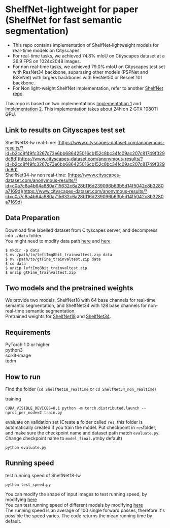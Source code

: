 # ShelfNet-lightweight for paper (ShelfNet for fast semantic segmentation)
* This repo contains implementation of ShelfNet-lightweight models for real-time models on Cityscapes. <br/>
* For real-time tasks, we achieved 74.8% mIoU on Ctiyscapes dataset at a 36.9 FPS on 1024x2048 images. <br/>
* For non real-time tasks, we achieved 79.0% mIoU on Cityscapes test set with ResNet34 backbone, suparssing other models (PSPNet and BiSeNet) with largers backbones with ResNet50 or Resnet 101 backbone. <br/>
* For Non light-weight ShelfNet implementation, refer to another [ShelfNet repo](https://github.com/juntang-zhuang/ShelfNet). <br/>

This repo is based on two implementations [Implementation 1](https://github.com/ycszen/TorchSeg) and [Implementation 2](https://github.com/CoinCheung/BiSeNet). This implementation takes about 24h on 2 GTX 1080Ti GPU. <br/>

## Link to results on Cityscapes test set
ShelfNet18-lw real-time: [https://www.cityscapes-dataset.com/anonymous-results/?id=b2cc8f49fc3267c73e6bb686425016cb152c8bc34fc09ac207c81749f329dc8d](https://www.cityscapes-dataset.com/anonymous-results/?id=b2cc8f49fc3267c73e6bb686425016cb152c8bc34fc09ac207c81749f329dc8d) <br/>
ShelfNet34-lw non real-time: [https://www.cityscapes-dataset.com/anonymous-results/?id=c0a7c8a4b64a880a715632c6a28b116d239096b63b5d14f5042c8b3280a7169d](https://www.cityscapes-dataset.com/anonymous-results/?id=c0a7c8a4b64a880a715632c6a28b116d239096b63b5d14f5042c8b3280a7169d)

## Data Preparation
Download fine labelled dataset from Cityscapes server, and decompress into ```./data``` folder. <br />
You might need to modify data path [here](https://github.com/NoName-sketch/anonymous/blob/master/ShelfNet18_realtime/train.py/#L58) and [here](https://github.com/NoName-sketch/anonymous/blob/master/ShelfNet18_realtime/evaluate.py/#L143)<br/>
```
$ mkdir -p data
$ mv /path/to/leftImg8bit_trainvaltest.zip data
$ mv /path/to/gtFine_trainvaltest.zip data
$ cd data
$ unzip leftImg8bit_trainvaltest.zip
$ unzip gtFine_trainvaltest.zip
```

## Two models and the pretrained weights
We provide two models, ShelfNet18 with 64 base channels for real-time semantic segmentation, and ShelfNet34 with 128 base channels for non-real-time semantic segmentation. <br/>Pretrained weights for [ShelfNet18](https://www.dropbox.com/s/84ol8lk99qcis9p/ShelfNet18_realtime.pth?dl=0) and [ShelfNet34](https://www.dropbox.com/s/q9jae02qe27wwa3/ShelfNet34_non_realtime.pth?dl=0).

## Requirements
PyTorch 1.0 or higher <br/>
python3 <br/>
scikit-image <br/>
tqdm<br/>

## How to run
Find the folder (```cd ShelfNet18_realtime``` or ```cd ShelfNet34_non_realtime```)

training
```
CUDA_VISIBLE_DEVICES=0,1 python -m torch.distributed.launch --nproc_per_node=2 train.py
```

evaluate on validation set (Create a folder called ```res```, this folder is automatically created if you train the model. Put checkpoint in ```res```folder, and make sure the checkpoint name and dataset path match ```evaluate.py```. Change checkpoint name to ```model_final.pth```by default)
```
python evaluate.py
```

## Running speed
test running speed of ShelfNet18-lw
```
python test_speed.py
```

You can modify the shape of input images to test running speed, by modifying [here](https://github.com/NoName-sketch/anonymous/blob/master/ShelfNet18_realtime/test_LWRF_speed.py#L32) <br />
You can test running speed of different models by modifying [here](https://github.com/NoName-sketch/anonymous/blob/master/ShelfNet18_realtime/test_LWRF_speed.py#L20) <br />
The running speed is an average of 100 single forward passes, therefore it's possible the speed varies. The code returns the mean running time by default.
